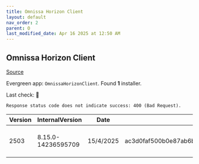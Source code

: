 ```yaml
---
title: Omnissa Horizon Client
layout: default
nav_order: 2
parent: O
last_modified_date: Apr 16 2025 at 12:50 AM
---
```


## Omnissa Horizon Client

[Source](https://customerconnect.omnissa.com/downloads/info/slug/desktop_end_user_computing/omnissa_horizon_clients/8)

Evergreen app: `OmnissaHorizonClient`. Found **1** installer.

Last check: 🔴
```
Response status code does not indicate success: 400 (Bad Request).
```

| Version | InternalVersion    | Date      | Sha256                                                           | Size      | Type | URI                                                                                                                                                                                                                          |
| ------- | ------------------ | --------- | ---------------------------------------------------------------- | --------- | ---- | ---------------------------------------------------------------------------------------------------------------------------------------------------------------------------------------------------------------------------- |
| 2503    | 8.15.0-14236595709 | 15/4/2025 | ac3d0faf500b0e87ab6b51f143c2aaea03412bebf7da91528cb68b4d0576c3b2 | 297.87 MB | exe  | [https://download3.omnissa.com/software/CART26FQ1_WIN_2503/Omnissa-Horizon-Client-2503-8.15.0-14236595709.exe](https://download3.omnissa.com/software/CART26FQ1_WIN_2503/Omnissa-Horizon-Client-2503-8.15.0-14236595709.exe) |
